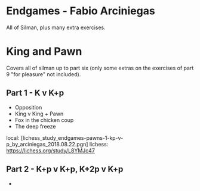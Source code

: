 # Endgames - Fabio Arciniegas

All of Silman, plus many extra exercises.

# King and Pawn

Covers all of silman up to part six (only some extras on the exercises of part 9 "for pleasure" not included).

## Part 1 - K v K+p 

 - Opposition
 - King v King + Pawn
 - Fox in the chicken coup
 - The deep freeze
 
 local: [lichess_study_endgames-pawns-1-kp-v-p_by_arciniegas_2018.08.22.pgn] 
 lichess: https://lichess.org/study/L8YMJc47

## Part 2 - K+p v K+p, K+2p v K+p

 - 

